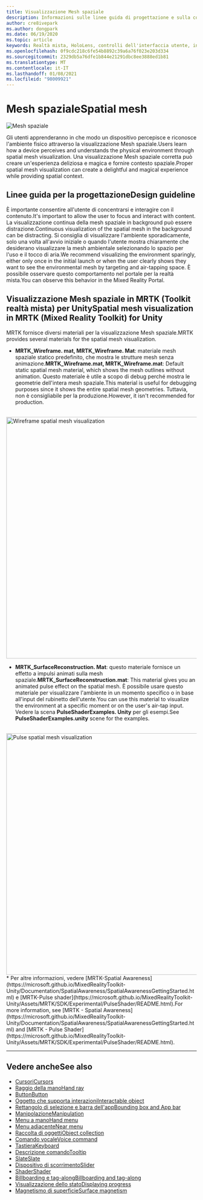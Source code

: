 ```yaml
---
title: Visualizzazione Mesh spaziale
description: Informazioni sulle linee guida di progettazione e sulla comprensione dell'ambiente fisico con la visualizzazione Mesh spaziale in MRTK.
author: cre8ivepark
ms.author: dongpark
ms.date: 06/19/2020
ms.topic: article
keywords: Realtà mista, HoloLens, controlli dell'interfaccia utente, interazione, interfaccia utente, UX, progettazione di UX, interfaccia utente spaziale, interazione spaziale, interfaccia utente 3D, UX 3D, auricolare in realtà mista, auricolare di realtà mista di Windows, auricolare della realtà virtuale, HoloLens, MRTK, Toolkit realtà mista
ms.openlocfilehash: 0f9cdc218c6fe54b8892c39a6a76f023e203d334
ms.sourcegitcommit: 2329db5a76dfe1b844e21291dbc8ee3888ed1b81
ms.translationtype: MT
ms.contentlocale: it-IT
ms.lasthandoff: 01/08/2021
ms.locfileid: "98009921"
---
```

# <a name="spatial-mesh"></a><span data-ttu-id="f1ebb-104">Mesh spaziale</span><span class="sxs-lookup"><span data-stu-id="f1ebb-104">Spatial mesh</span></span>

![Mesh spaziale](images/MRTK_PulseShader_SpatialMesh.gif)

<span data-ttu-id="f1ebb-106">Gli utenti apprenderanno in che modo un dispositivo percepisce e riconosce l'ambiente fisico attraverso la visualizzazione Mesh spaziale.</span><span class="sxs-lookup"><span data-stu-id="f1ebb-106">Users learn how a device perceives and understands the physical environment through spatial mesh visualization.</span></span> <span data-ttu-id="f1ebb-107">Una visualizzazione Mesh spaziale corretta può creare un'esperienza deliziosa e magica e fornire contesto spaziale.</span><span class="sxs-lookup"><span data-stu-id="f1ebb-107">Proper spatial mesh visualization can create a delightful and magical experience while providing spatial context.</span></span>  

## <a name="design-guideline"></a><span data-ttu-id="f1ebb-108">Linee guida per la progettazione</span><span class="sxs-lookup"><span data-stu-id="f1ebb-108">Design guideline</span></span>

<span data-ttu-id="f1ebb-109">È importante consentire all'utente di concentrarsi e interagire con il contenuto.</span><span class="sxs-lookup"><span data-stu-id="f1ebb-109">It's important to allow the user to focus and interact with content.</span></span> <span data-ttu-id="f1ebb-110">La visualizzazione continua della mesh spaziale in background può essere distrazione.</span><span class="sxs-lookup"><span data-stu-id="f1ebb-110">Continuous visualization of the spatial mesh in the background can be distracting.</span></span> <span data-ttu-id="f1ebb-111">Si consiglia di visualizzare l'ambiente sporadicamente, solo una volta all'avvio iniziale o quando l'utente mostra chiaramente che desiderano visualizzare la mesh ambientale selezionando lo spazio per l'uso e il tocco di aria.</span><span class="sxs-lookup"><span data-stu-id="f1ebb-111">We recommend visualizing the environment sparingly, either only once in the initial launch or when the user clearly shows they want to see the environmental mesh by targeting and air-tapping space.</span></span> <span data-ttu-id="f1ebb-112">È possibile osservare questo comportamento nel portale per la realtà mista.</span><span class="sxs-lookup"><span data-stu-id="f1ebb-112">You can observe this behavior in the Mixed Reality Portal.</span></span>
<br>

## <a name="spatial-mesh-visualization-in-mrtk-mixed-reality-toolkit-for-unity"></a><span data-ttu-id="f1ebb-113">Visualizzazione Mesh spaziale in MRTK (Toolkit realtà mista) per Unity</span><span class="sxs-lookup"><span data-stu-id="f1ebb-113">Spatial mesh visualization in MRTK (Mixed Reality Toolkit) for Unity</span></span>

<span data-ttu-id="f1ebb-114">MRTK fornisce diversi materiali per la visualizzazione Mesh spaziale.</span><span class="sxs-lookup"><span data-stu-id="f1ebb-114">MRTK provides several materials for the spatial mesh visualization.</span></span>

- <span data-ttu-id="f1ebb-115">**MRTK_Wireframe. mat, MRTK_Wireframe. Mat**: materiale mesh spaziale statico predefinito, che mostra le strutture mesh senza animazione.</span><span class="sxs-lookup"><span data-stu-id="f1ebb-115">**MRTK_Wireframe.mat, MRTK_Wireframe.mat**: Default static spatial mesh material, which shows the mesh outlines without animation.</span></span> <span data-ttu-id="f1ebb-116">Questo materiale è utile a scopo di debug perché mostra le geometrie dell'intera mesh spaziale.</span><span class="sxs-lookup"><span data-stu-id="f1ebb-116">This material is useful for debugging purposes since it shows the entire spatial mesh geometries.</span></span> <span data-ttu-id="f1ebb-117">Tuttavia, non è consigliabile per la produzione.</span><span class="sxs-lookup"><span data-stu-id="f1ebb-117">However, it isn't recommended for production.</span></span>
<br>
<img src="images/SurfaceReconstruction.jpg" alt="Wireframe spatial mesh visualization" width="640px">

- <span data-ttu-id="f1ebb-118">**MRTK_SurfaceReconstruction. Mat**: questo materiale fornisce un effetto a impulsi animati sulla mesh spaziale.</span><span class="sxs-lookup"><span data-stu-id="f1ebb-118">**MRTK_SurfaceReconstruction.mat**: This material gives you an animated pulse effect on the spatial mesh.</span></span> <span data-ttu-id="f1ebb-119">È possibile usare questo materiale per visualizzare l'ambiente in un momento specifico o in base all'input del rubinetto dell'utente.</span><span class="sxs-lookup"><span data-stu-id="f1ebb-119">You can use this material to visualize the environment at a specific moment or on the user's air-tap input.</span></span> <span data-ttu-id="f1ebb-120">Vedere la scena **PulseShaderExamples. Unity** per gli esempi.</span><span class="sxs-lookup"><span data-stu-id="f1ebb-120">See **PulseShaderExamples.unity** scene for the examples.</span></span>
<br>
<img src="images/MRTK_SRMesh_Pulse.jpg" alt="Pulse spatial mesh visualization" width="640px">
* <span data-ttu-id="f1ebb-121">Per altre informazioni, vedere [MRTK-Spatial Awareness](https://microsoft.github.io/MixedRealityToolkit-Unity/Documentation/SpatialAwareness/SpatialAwarenessGettingStarted.html) e [MRTK-Pulse shader](https://microsoft.github.io/MixedRealityToolkit-Unity/Assets/MRTK/SDK/Experimental/PulseShader/README.html).</span><span class="sxs-lookup"><span data-stu-id="f1ebb-121">For more information, see [MRTK - Spatial Awareness](https://microsoft.github.io/MixedRealityToolkit-Unity/Documentation/SpatialAwareness/SpatialAwarenessGettingStarted.html) and [MRTK - Pulse Shader](https://microsoft.github.io/MixedRealityToolkit-Unity/Assets/MRTK/SDK/Experimental/PulseShader/README.html).</span></span>

<br>

---

## <a name="see-also"></a><span data-ttu-id="f1ebb-122">Vedere anche</span><span class="sxs-lookup"><span data-stu-id="f1ebb-122">See also</span></span>

* [<span data-ttu-id="f1ebb-123">Cursori</span><span class="sxs-lookup"><span data-stu-id="f1ebb-123">Cursors</span></span>](cursors.md)
* [<span data-ttu-id="f1ebb-124">Raggio della mano</span><span class="sxs-lookup"><span data-stu-id="f1ebb-124">Hand ray</span></span>](point-and-commit.md)
* [<span data-ttu-id="f1ebb-125">Button</span><span class="sxs-lookup"><span data-stu-id="f1ebb-125">Button</span></span>](button.md)
* [<span data-ttu-id="f1ebb-126">Oggetto che supporta interazioni</span><span class="sxs-lookup"><span data-stu-id="f1ebb-126">Interactable object</span></span>](interactable-object.md)
* [<span data-ttu-id="f1ebb-127">Rettangolo di selezione e barra dell'app</span><span class="sxs-lookup"><span data-stu-id="f1ebb-127">Bounding box and App bar</span></span>](app-bar-and-bounding-box.md)
* [<span data-ttu-id="f1ebb-128">Manipolazione</span><span class="sxs-lookup"><span data-stu-id="f1ebb-128">Manipulation</span></span>](direct-manipulation.md)
* [<span data-ttu-id="f1ebb-129">Menu a mano</span><span class="sxs-lookup"><span data-stu-id="f1ebb-129">Hand menu</span></span>](hand-menu.md)
* [<span data-ttu-id="f1ebb-130">Menu adiacente</span><span class="sxs-lookup"><span data-stu-id="f1ebb-130">Near menu</span></span>](near-menu.md)
* [<span data-ttu-id="f1ebb-131">Raccolta di oggetti</span><span class="sxs-lookup"><span data-stu-id="f1ebb-131">Object collection</span></span>](object-collection.md)
* [<span data-ttu-id="f1ebb-132">Comando vocale</span><span class="sxs-lookup"><span data-stu-id="f1ebb-132">Voice command</span></span>](voice-input.md)
* [<span data-ttu-id="f1ebb-133">Tastiera</span><span class="sxs-lookup"><span data-stu-id="f1ebb-133">Keyboard</span></span>](keyboard.md)
* [<span data-ttu-id="f1ebb-134">Descrizione comando</span><span class="sxs-lookup"><span data-stu-id="f1ebb-134">Tooltip</span></span>](tooltip.md)
* [<span data-ttu-id="f1ebb-135">Slate</span><span class="sxs-lookup"><span data-stu-id="f1ebb-135">Slate</span></span>](slate.md)
* [<span data-ttu-id="f1ebb-136">Dispositivo di scorrimento</span><span class="sxs-lookup"><span data-stu-id="f1ebb-136">Slider</span></span>](slider.md)
* [<span data-ttu-id="f1ebb-137">Shader</span><span class="sxs-lookup"><span data-stu-id="f1ebb-137">Shader</span></span>](shader.md)
* [<span data-ttu-id="f1ebb-138">Billboarding e tag-along</span><span class="sxs-lookup"><span data-stu-id="f1ebb-138">Billboarding and tag-along</span></span>](billboarding-and-tag-along.md)
* [<span data-ttu-id="f1ebb-139">Visualizzazione dello stato</span><span class="sxs-lookup"><span data-stu-id="f1ebb-139">Displaying progress</span></span>](progress.md)
* [<span data-ttu-id="f1ebb-140">Magnetismo di superficie</span><span class="sxs-lookup"><span data-stu-id="f1ebb-140">Surface magnetism</span></span>](surface-magnetism.md)
